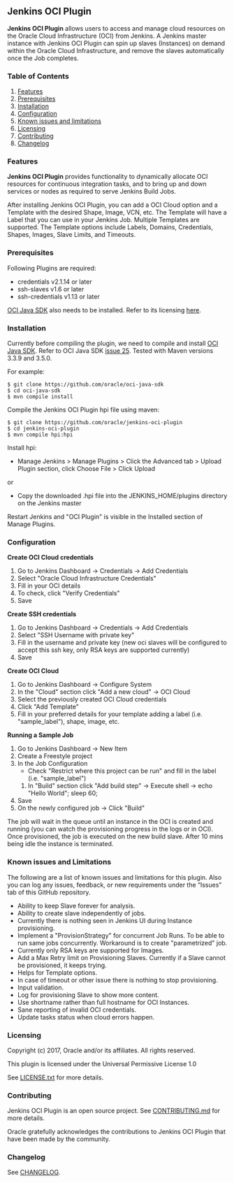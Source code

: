 ## Jenkins OCI Plugin ##

**Jenkins OCI Plugin** allows users to access and manage cloud resources on the Oracle Cloud Infrastructure (OCI) from Jenkins.
A Jenkins master instance with Jenkins OCI Plugin can spin up slaves (Instances) on demand within the Oracle Cloud Infrastructure, and remove the slaves automatically once the Job completes.

### Table of Contents ###
1. [Features](#features)
1. [Prerequisites](#prerequisites)
1. [Installation](#installation)
1. [Configuration](#configuration)
2. [Known issues and limitations](#configuration)
1. [Licensing](#licensing)
1. [Contributing](#contributing)
2. [Changelog](#changelog)


### Features
**Jenkins OCI Plugin** provides functionality to dynamically allocate OCI resources for continuous integration tasks, and to bring up and down services or nodes as required to serve Jenkins Build Jobs.

After installing Jenkins OCI Plugin, you can add a OCI Cloud option and a Template with the desired Shape, Image, VCN, etc. The Template will have a Label that you can use in your Jenkins Job. Multiple Templates are supported. The Template options include Labels, Domains, Credentials, Shapes, Images, Slave Limits, and Timeouts.


### Prerequisites
Following Plugins are required:

- credentials v2.1.14 or later
- ssh-slaves v1.6 or later
- ssh-credentials v1.13 or later

[OCI Java SDK](https://github.com/oracle/oci-java-sdk) also needs to be installed. Refer to its licensing [here](https://github.com/oracle/oci-java-sdk/blob/master/LICENSE.txt).

### Installation
Currently before compiling the plugin, we need to compile and install [OCI Java SDK](https://github.com/oracle/oci-java-sdk). Refer to OCI Java SDK [issue 25](https://github.com/oracle/oci-java-sdk/issues/25). Tested with Maven versions 3.3.9 and 3.5.0. 

For example:

    $ git clone https://github.com/oracle/oci-java-sdk
    $ cd oci-java-sdk
    $ mvn compile install

Compile the Jenkins OCI Plugin hpi file using maven:

    $ git clone https://github.com/oracle/jenkins-oci-plugin
    $ cd jenkins-oci-plugin
    $ mvn compile hpi:hpi

Install hpi:

 - Manage Jenkins > Manage Plugins > Click the Advanced tab > Upload Plugin section, click Choose File > Click Upload
 
or

- Copy the downloaded .hpi file into the JENKINS_HOME/plugins directory on the Jenkins master

Restart Jenkins and "OCI Plugin" is visible in the Installed section of Manage Plugins.

### Configuration

**Create OCI Cloud credentials**

1. Go to Jenkins Dashboard → Credentials → Add Credentials
1. Select "Oracle Cloud Infrastructure Credentials"
1. Fill in your OCI details
1. To check, click "Verify Credentials"
1. Save

   
**Create SSH credentials**

1. Go to Jenkins Dashboard → Credentials → Add Credentials
1. Select "SSH Username with private key"
1. Fill in the username and private key (new oci slaves will be configured to accept this ssh key, only RSA keys are supported currently)
1. Save

**Create OCI Cloud**

1. Go to Jenkins Dashboard → Configure System
1. In the "Cloud" section click "Add a new cloud" → OCI Cloud
1. Select the previously created OCI Cloud credentials
1. Click "Add Template"
1. Fill in your preferred details for your template adding a label (i.e. "sample_label"), shape, image, etc. 



**Running a Sample Job**
    
1. Go to Jenkins Dashboard → New Item
1. Create a Freestyle project
1. In the Job Configuration
	- Check "Restrict where this project can be run" and fill in the label (i.e. "sample_label")
	1. In "Build" section click "Add build step" → Execute shell → echo "Hello World"; sleep 60;
1. Save
2. On the newly configured job → Click "Build"

The job will wait in the queue until an instance in the OCI is created and running (you can watch the provisioning progress in the logs or in OCI). Once provisioned, the job is executed on the new build slave. After 10 mins being idle the instance is terminated.


### Known issues and Limitations
The following are a list of known issues and limitations for this plugin. Also you can log any issues, feedback, or new requirements under the “Issues” tab of this GitHub repository.

- Ability to keep Slave forever for analysis.
- Ability to create slave independently of jobs.
- Currently there is nothing seen in Jenkins UI during Instance provisioning.
- Implement a "ProvisionStrategy" for concurrent Job Runs. To be able to run same jobs concurrently. Workaround is to create "parametrized" job.
- Currently only RSA keys are supported for Images. 
- Add a Max Retry limit on Provisioning Slaves. Currently if a Slave cannot be provisioned, it keeps trying. 
- Helps for Template options.
- In case of timeout or other issue there is nothing to stop provisioning.
- Input validation.
- Log for provisioning Slave to show more content.
- Use shortname rather than full hostname for OCI Instances.
- Sane reporting of invalid OCI credentials. 
- Update tasks status when cloud errors happen.

### Licensing
Copyright (c) 2017, Oracle and/or its affiliates. All rights reserved.

This plugin is licensed under the Universal Permissive License 1.0

See [LICENSE.txt](https://github.com/oracle/jenkins-oci-plugin/blob/master/LICENSE.txt) for more details.

### Contributing
Jenkins OCI Plugin is an open source project. See [CONTRIBUTING.md](https://github.com/oracle/jenkins-oci-plugin/blob/master/CONTRIBUTING.md) for more details.

Oracle gratefully acknowledges the contributions to Jenkins OCI Plugin that have been made by the community.

### Changelog

See [CHANGELOG](https://github.com/oracle/jenkins-oci-plugin/blob/master/CHANGELOG.md).
